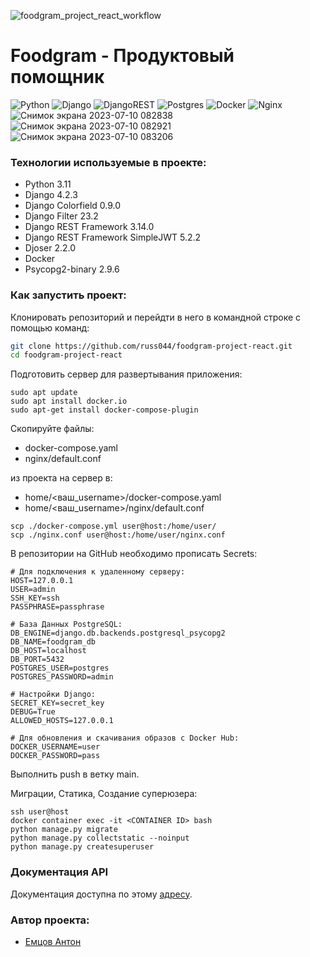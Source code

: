 ![foodgram_project_react_workflow](https://github.com/russ044/foodgram-project-react/actions/workflows/foodgram_workflow.yml/badge.svg)

# Foodgram - Продуктовый помощник
![Python](https://img.shields.io/badge/python-3670A0?style=for-the-badge&logo=python&logoColor=ffdd54)
![Django](https://img.shields.io/badge/django-%23092E20.svg?style=for-the-badge&logo=django&logoColor=white)
![DjangoREST](https://img.shields.io/badge/DJANGO-REST-ff1709?style=for-the-badge&logo=django&logoColor=white&color=ff1709&labelColor=gray)
![Postgres](https://img.shields.io/badge/postgres-%23316192.svg?style=for-the-badge&logo=postgresql&logoColor=white)
![Docker](https://img.shields.io/badge/docker-%230db7ed.svg?style=for-the-badge&logo=docker&logoColor=white)
![Nginx](https://img.shields.io/badge/nginx-%23009639.svg?style=for-the-badge&logo=nginx&logoColor=white)
![Снимок экрана 2023-07-10 082838](https://github.com/AntonEmtsov/foodgram-project-react/assets/93160961/cac90902-925e-4bc0-84f6-10f2aef00478)
![Снимок экрана 2023-07-10 082921](https://github.com/AntonEmtsov/foodgram-project-react/assets/93160961/a8ed9e25-cb33-4c14-be4c-53746250ed5c)
![Снимок экрана 2023-07-10 083206](https://github.com/AntonEmtsov/foodgram-project-react/assets/93160961/d0947b23-6481-4dbb-abae-696095c6dd4c)

### Технологии используемые в проекте:
- Python 3.11
- Django 4.2.3
- Django Colorfield 0.9.0
- Django Filter 23.2
- Django REST Framework 3.14.0
- Django REST Framework SimpleJWT 5.2.2
- Djoser 2.2.0
- Docker
- Psycopg2-binary 2.9.6

### Как запустить проект:
Клонировать репозиторий и перейдти в него в командной строке с помощью команд:
```sh
git clone https://github.com/russ044/foodgram-project-react.git
cd foodgram-project-react
```

Подготовить сервер для развертывания приложения:
```
sudo apt update
sudo apt install docker.io
sudo apt-get install docker-compose-plugin
```
Скопируйте файлы: 
- docker-compose.yaml
- nginx/default.conf

из проекта на сервер в:
- home/<ваш_username>/docker-compose.yaml
- home/<ваш_username>/nginx/default.conf
```
scp ./docker-compose.yml user@host:/home/user/
scp ./nginx.conf user@host:/home/user/nginx.conf
```
В репозитории на GitHub необходимо прописать Secrets: 
```dotenv
# Для подключения к удаленному серверу:
HOST=127.0.0.1
USER=admin
SSH_KEY=ssh 
PASSPHRASE=passphrase

# База Данных PostgreSQL:
DB_ENGINE=django.db.backends.postgresql_psycopg2
DB_NAME=foodgram_db
DB_HOST=localhost
DB_PORT=5432
POSTGRES_USER=postgres
POSTGRES_PASSWORD=admin

# Настройки Django:
SECRET_KEY=secret_key
DEBUG=True
ALLOWED_HOSTS=127.0.0.1

# Для обновления и скачивания образов с Docker Hub:
DOCKER_USERNAME=user
DOCKER_PASSWORD=pass
```
Выполнить push в ветку main.

Миграции, Статика, Создание суперюзера:
```
ssh user@host
docker container exec -it <CONTAINER ID> bash
python manage.py migrate
python manage.py collectstatic --noinput
python manage.py createsuperuser
```
### Документация API
Документация доступна по этому [адресу](https://github.com/AntonEmtsov/foodgram-project-react/blob/master/docs/openapi-schema.yml).

### Автор проекта:
- [Емцов Антон](https://github.com/AntonEmtsov)
